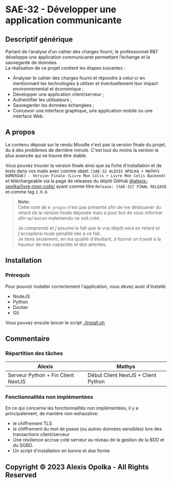 # SAE-32 - Développer une application communicante

## Descriptif générique

Partant de l’analyse d’un cahier des charges fourni, le professionnel R&T développe une application communicante permettant l’échange et la sauvegarde de données.  
La réalisation de ce projet contient les étapes suivantes :

- Analyser le cahier des charges fourni et répondre à celui-ci en mentionnant les technologies à utiliser et éventuellement leur impact environnemental et économique ;
- Développer une application client/serveur ;
- Authentifier les utilisateurs ;
- Sauvegarder les données échangées ;
- Concevoir une interface graphique, une application mobile ou une interface Web.

## A propos

Le contenu déposé sur le rendu Moodle n'est pas la version finale du projet, du à des problèmes de dernière minute.
C'est tout du moins la version la plus avancée qui se trouve être stable.

Vous pouvez trouver la version finale ainsi que sa fiche d'installation et de tests dans vos mails avec comme objet: `[SAE-32 ALEXIS OPOLKA + MATHYS DOMERGUE] - Version Finale (Livre Mon Colis + Livre Mon Colis Backend)` et téléchargeable via la page de releases du dépôt GitHub [@alexis-opolka/livre-mon-colis/](https://github.com/alexis-opolka/livre-mon-colis/releases) ayant comme titre `Release: [SAE-32] FINAL RELEASE` et comme tag `2.0.0`.

> **Note:**  
> Cette note de `A propos` n'est pas présente afin de me dédouaner du retard de la version finale déposée mais a pour but de vous informer afin qu'aucun malentendu ne soit créé.
>
> Je comprends et j'assume le fait que le vrai dépôt sera en retard et j'accepterai toute pénalité liée à ce fait.  
> Je tiens seulement, en ma qualité d'étudiant, à fournir un travail à la hauteur de mes capacités et des attentes.

## Installation

### Prérequis

Pour pouvoir installer correctement l'application, vous devez avoir d'installé:

- NodeJS
- Python
- Docker
- Git

Vous pouvez ensuite lancer le script [./install.sh](./install.sh)

## Commentaire

### Répartition des tâches

| Alexis                             | Mathys                              |
| ---------------------------------- | ----------------------------------- |
| Serveur Python + Fin Client NextJS | Début Client NextJS + Client Python |

### Fonctionnalités non implémentées

En ce qui concerne les fonctionnalités non implémentées, il y a principalement, de manière non-exhaustive:

- le chiffrement TLS
- le chiffrement du mot de passe (ou autres données sensibles) lors des transactions client/serveur
- Une résilience accrue coté serveur au niveau de la gestion  de la BDD et du SGBD.
- Un script d'installation en bonne et due forme

## Copyright &copy; 2023 Alexis Opolka - All Rights Reserved

